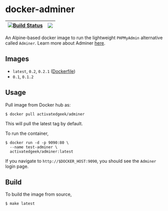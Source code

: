 # docker-adminer

| [![Build Status](https://travis-ci.org/activatedgeek/docker-adminer.svg?branch=master)](https://travis-ci.org/activatedgeek/docker-adminer) | [![](https://imagelayers.io/badge/activatedgeek/adminer:latest.svg)](https://imagelayers.io/?images=activatedgeek/adminer:latest 'Get your own badge on imagelayers.io') |
|:-:|:-:|

An Alpine-based docker image to run the lightweight `PHPMyAdmin` alternative called `Adminer`.
Learn more about Adminer [here](https://www.adminer.org).

## Images

* `latest`, `0.2`, `0.2.1` ([Dockerfile](./))
* `0.1`, `0.1.2`

## Usage

Pull image from Docker hub as:
```
$ docker pull activatedgeek/adminer
```

This will pull the latest tag by default.

To run the container,
```
$ docker run -d -p 9090:80 \
  --name test-adminer \
  activatedgeek/adminer:latest
```

If you navigate to `http://$DOCKER_HOST:9090`, you should see the `Adminer` login page.

## Build

To build the image from source,
```
$ make latest
```
